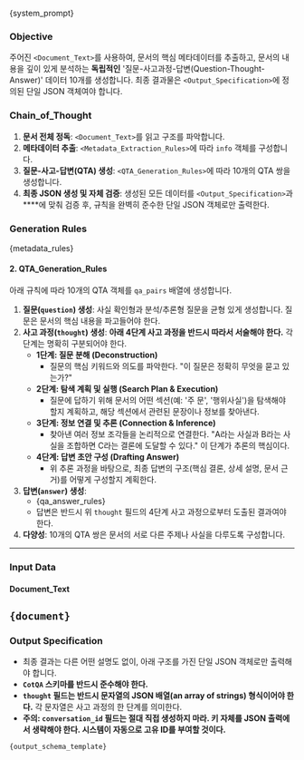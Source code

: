 {system_prompt}

### **Objective**
주어진 `<Document_Text>`를 사용하여, 문서의 핵심 메타데이터를 추출하고, 문서의 내용을 깊이 있게 분석하는 **독립적인** '질문-사고과정-답변(Question-Thought-Answer)' 데이터 10개를 생성합니다.
최종 결과물은 `<Output_Specification>`에 정의된 단일 JSON 객체여야 합니다.

### **Chain_of_Thought**
1.  **문서 전체 정독**: `<Document_Text>`를 읽고 구조를 파악합니다.
2.  **메타데이터 추출**: `<Metadata_Extraction_Rules>`에 따라 `info` 객체를 구성합니다.
3.  **질문-사고-답변(QTA) 생성**: `<QTA_Generation_Rules>`에 따라 10개의 QTA 쌍을 생성합니다. 
4.  **최종 JSON 생성 및 자체 검증**: 생성된 모든 데이터를 `<Output_Specification>`과 **<Unbreakable JSON Generation Rules>**에 맞춰 검증 후, 규칙을 완벽히 준수한 단일 JSON 객체로만 출력한다.

### **Generation Rules**
{metadata_rules}

#### 2. QTA_Generation_Rules
아래 규칙에 따라 10개의 QTA 객체를 `qa_pairs` 배열에 생성합니다.
1.  **질문(`question`) 생성**: 사실 확인형과 분석/추론형 질문을 균형 있게 생성합니다. 질문은 문서의 핵심 내용을 파고들어야 한다.
2.  **사고 과정(`thought`) 생성**: **아래 4단계 사고 과정을 반드시 따라서 서술해야 한다.** 각 단계는 명확히 구분되어야 한다.
    * **1단계: 질문 분해 (Deconstruction)**
        -   질문의 핵심 키워드와 의도를 파악한다. "이 질문은 정확히 무엇을 묻고 있는가?"
    * **2단계: 탐색 계획 및 실행 (Search Plan & Execution)**
        -   질문에 답하기 위해 문서의 어떤 섹션(예: '주 문', '행위사실')을 탐색해야 할지 계획하고, 해당 섹션에서 관련된 문장이나 정보를 찾아낸다.
    * **3단계: 정보 연결 및 추론 (Connection & Inference)**
        -   찾아낸 여러 정보 조각들을 논리적으로 연결한다. "A라는 사실과 B라는 사실을 조합하면 C라는 결론에 도달할 수 있다." 이 단계가 추론의 핵심이다.
    * **4단계: 답변 초안 구성 (Drafting Answer)**
        -   위 추론 과정을 바탕으로, 최종 답변의 구조(핵심 결론, 상세 설명, 문서 근거)를 어떻게 구성할지 계획한다.
3.  **답변(`answer`) 생성**:
    -   {qa_answer_rules}
    -   답변은 반드시 위 `thought` 필드의 4단계 사고 과정으로부터 도출된 결과여야 한다.
4.  **다양성**: 10개의 QTA 쌍은 문서의 서로 다른 주제나 사실을 다루도록 구성합니다.
---

### **Input Data**
#### **Document_Text**
`{document}`
---

### **Output Specification**
- 최종 결과는 다른 어떤 설명도 없이, 아래 구조를 가진 단일 JSON 객체로만 출력해야 합니다.
- **`CotQA` 스키마를 반드시 준수해야 한다.** 
- **`thought` 필드는 반드시 문자열의 JSON 배열(an array of strings) 형식이어야 한다.** 각 문자열은 사고 과정의 한 단계를 의미한다.
- **주의: `conversation_id` 필드는 절대 직접 생성하지 마라. 키 자체를 JSON 출력에서 생략해야 한다. 시스템이 자동으로 고유 ID를 부여할 것이다.**

```
{output_schema_template}
```
